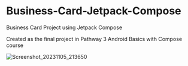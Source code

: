 # Business-Card-Jetpack-Compose
Business Card Project using Jetpack Compose

Created as the final project in Pathway 3 Android Basics with Compose course


![Screenshot_20231105_213650](https://github.com/pomegranata/Business-Card-Jetpack-Compose/assets/114458716/d41b58bb-4d15-4fe3-a97f-94c5af503ced)
